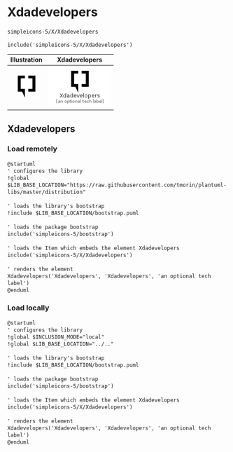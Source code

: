 # Xdadevelopers


```text
simpleicons-5/X/Xdadevelopers
```

```text
include('simpleicons-5/X/Xdadevelopers')
```



| Illustration | Xdadevelopers |
| :---: | :---: |
| ![illustration for Illustration](../../simpleicons-5/X/Xdadevelopers.png) | ![illustration for Xdadevelopers](../../simpleicons-5/X/Xdadevelopers.Local.png) |




## Xdadevelopers

### Load remotely
```plantuml
@startuml
' configures the library
!global $LIB_BASE_LOCATION="https://raw.githubusercontent.com/tmorin/plantuml-libs/master/distribution"

' loads the library's bootstrap
!include $LIB_BASE_LOCATION/bootstrap.puml

' loads the package bootstrap
include('simpleicons-5/bootstrap')

' loads the Item which embeds the element Xdadevelopers
include('simpleicons-5/X/Xdadevelopers')

' renders the element
Xdadevelopers('Xdadevelopers', 'Xdadevelopers', 'an optional tech label')
@enduml
```

### Load locally
```plantuml
@startuml
' configures the library
!global $INCLUSION_MODE="local"
!global $LIB_BASE_LOCATION="../.."

' loads the library's bootstrap
!include $LIB_BASE_LOCATION/bootstrap.puml

' loads the package bootstrap
include('simpleicons-5/bootstrap')

' loads the Item which embeds the element Xdadevelopers
include('simpleicons-5/X/Xdadevelopers')

' renders the element
Xdadevelopers('Xdadevelopers', 'Xdadevelopers', 'an optional tech label')
@enduml
```


